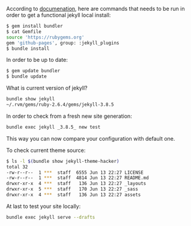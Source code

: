 According to [documenation](https://help.github.com/articles/setting-up-your-github-pages-site-locally-with-jekyll),
here are commands that needs to be run in order to get a functional jekyll local install:

```bash
$ gem install bundler
$ cat Gemfile
source 'https://rubygems.org'
gem 'github-pages', group: :jekyll_plugins
$ bundle install
```

In order to be up to date:

```bash
$ gem update bundler
$ bundle update
```

What is current version of jekyll?

```bash
bundle show jekyll
~/.rvm/gems/ruby-2.6.4/gems/jekyll-3.8.5
```

In order to check from a fresh new site generation:

```bash
bundle exec jekyll _3.8.5_ new test
```

This way you can now compare your configuration with default one.

To check current theme source:

```bash
$ ls -l $(bundle show jekyll-theme-hacker)
total 32
-rw-r--r--  1 ***  staff  6555 Jun 13 22:27 LICENSE
-rw-r--r--  1 ***  staff  4814 Jun 13 22:27 README.md
drwxr-xr-x  4 ***  staff   136 Jun 13 22:27 _layouts
drwxr-xr-x  5 ***  staff   170 Jun 13 22:27 _sass
drwxr-xr-x  4 ***  staff   136 Jun 13 22:27 assets
```

At last to test your site locally:

```bash
bundle exec jekyll serve --drafts
```
